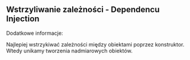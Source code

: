 ## Wstrzyliwanie zależności - Dependencu Injection

Dodatkowe informacje:

Najlepiej wstrzykiwać zależności między obiektami poprzez konstruktor.
Wtedy unikamy tworzenia nadmiarowych obiektów.
